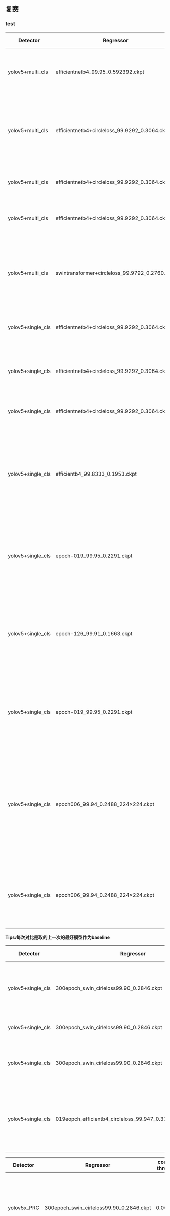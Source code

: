## 复赛

### test
| Detector          | Regressor                                      | conf thres | iou thres | score thre | input size | concat | feature dim | result   | notes                                                                                                                                       | analysis                                                                                                                                                                                  |
|-------------------|------------------------------------------------|------------|-----------|------------|------------|--------|-------------|----------|---------------------------------------------------------------------------------------------------------------------------------------------|-------------------------------------------------------------------------------------------------------------------------------------------------------------------------------------------|
| yolov5+multi_cls  | efficientnetb4_99.95_0.592392.ckpt             | 0.3        | 0.4       | 0.0        | 112        | True   | 256         | 0.810533 | 直接用初赛模型验证                                                                                                                          | 指标下降明显，可能是复赛数据集多了一些类导致度量效果差，也有可能是检测器效果也变差了                                                                                                      |
| yolov5+multi_cls  | efficientnetb4+circleloss_99.9292_0.3064.ckpt  | 0.3        | 0.4       | 0.3064     | 112        | True   | 256         | 0.829139(+1.86) | 考虑到可能是之前模型没有设置阈值, 由于之前训练模型的时候度量模型最佳阈值的选取有些问题，所以使用新模型＋最佳阈值测试                        | 新模型效果较好                                                                                                                                                                            |
| yolov5+multi_cls  | efficientnetb4+circleloss_99.9292_0.3064.ckpt  | 0.3        | 0.4       | 0.0        | 112        | True   | 256         | 0.829139(+0) | 考虑到可能最佳阈值去掉了一些预测正确的                                                                                                      | 说明模型预测score比较高，在0~0.3之间没有预测                                                                                                                                              |
| yolov5+multi_cls  | efficientnetb4+circleloss_99.9292_0.3064.ckpt  | 0.001      | 0.4       | 0.0        | 112        | True   | 256         | 0.836435(+0.73) | 考虑到对于新的数据，检测器有漏检, 将检测器阈值调低，提高召回率                                                                              | 指标上升，确实模型有漏检                                                                                                                                                                  |
| yolov5+multi_cls  | swintransformer+circleloss_99.9792_0.2760.ckpt | 0.001      | 0.4       | 0.2760        | 112        | True   | 256         | 0.754821(-8.16) | 尝试新的swin transformer模型                                                                                                                | 指标下降, 虽然swin transofmer在test上准确率较高，可能是transformer的建模能力对数据过拟合了，对于复赛数据集中潜在的未知数据识别能力差                                                                                                                                                                                  |
| yolov5+single_cls | efficientnetb4+circleloss_99.9292_0.3064.ckpt  | 0.001      | 0.4       | 0.0        | 112        | True   | 256         | 0.848588(+1.21) | 考虑到检测器漏检可能有一定程度是由于之前的模型为多类训练的                                                                                  | 指标上升，单类模型更好                                                                                                                                                                    |
| yolov5+single_cls | efficientnetb4+circleloss_99.9292_0.3064.ckpt  | 0.001      | 0.4       | 0.5        | 112        | True   | 256         | 0.842674(-0.59) | 验证是否度量不同商品的score值(相似度)很高，有误识别，所以提高score阈值为0.5                                                                 | 指标下降，说明这样反而去掉了一些正确的预测                                                                                                                                                |
| yolov5+single_cls | efficientnetb4+circleloss_99.9292_0.3064.ckpt  | 0.001      | 0.65      | 0.0        | 112        | True   | 256         | 0.848142(-0.04) | 为得到更多的预测框, 提高iou阈值，nms去掉更少的框                                                                                            | 指标下降，说明多的框反而是质量不好的                                                                                                                                                      |
| yolov5+single_cls | efficientb4_99.8333_0.1953.ckpt                | 0.001      | 0.4       | 0.0        | 112        | True   | 512         | 0.782949(-6.56) | 新模型，采用了更多的数据增强，特征维度增加到512, 去掉concat                                                                                 | 本意为去掉concat，inference时也错误的设置concat=True，但训练时错误的设置concat=True，所以影响了最佳模型的选取, 所以指标下降, 但是感觉应该每不会下降这么多                                                               |
| yolov5+single_cls | epoch-019_99.95_0.2291.ckpt                    | 0.001      | 0.4       | 0.0        | 112        | True   | 512         | 0.856337(+0.77) | 新模型，采用了更多的数据增强，特征维度增加到512, 去掉concat                                                                                 | 本意为去掉concat，inference时也错误的设置concat=True，训练时设置concat=False正确，所以最佳模型选取ok, 指标上升                                                                            |
| yolov5+single_cls | epoch-126_99.91_0.1663.ckpt                    | 0.001      | 0.4       | 0.0        | 112        | True   | 512         | 0.845064(-1.12) | 该模型为与上一条作对比，因为从测试精度来看，新模型收敛较快，之前的模型都在几十轮甚至100轮以上达到最佳精度, 验证新模型的test精度是否有代表性 | 本意为去掉concat，inference时也错误的设置concat=True，训练时设置concat=False正确，指标下降, 说明test精度还是有代表性                                                                      |
| yolov5+single_cls | epoch-019_99.95_0.2291.ckpt                    | 0.001      | 0.4       | 0.0        | 112        | False  | 512         | 0.854652(-0.168) | 由于上面inference时错误把concat=True，这里为验证112的新模型                                                                                 | 指标下降, 比concat=True时指标差一些，说明在正确选取模型之后(训练时concat=False)，inference时concat=True可能会提高精度                                     |
| yolov5+single_cls | epoch006_99.94_0.2488_224×224.ckpt             | 0.001      | 0.4       | 0.0        | 112        | True   | 512         | 0.733208(-12.3) | input-size设置为224, 训练时concat=False, 验证提高input-size的影响                                                                           | 本意为去掉concat，inference时也错误的设置concat=True，训练时设置concat=False正确，加上上面验证test精度有一定代表性，所以最佳模型选取ok, 指标下降，是由于inference时错误的把input-size=112 |
| yolov5+single_cls | epoch006_99.94_0.2488_224×224.ckpt             | 0.001      | 0.4       | 0.0        | 224        | False  | 512         | 0.873728(+1.74) | input-size设置为224, 训练时concat=False, 验证提高input-size的影响                                                                           | inference时concat=True，input-size=224, 指标上升明显，比input-size=112+concat推理高1.74，说明增大输入分辨率有一定效果                                                                                                        |

**Tips:每次对比是取的上一次的最好模型作为baseline**


| Detector          | Regressor                                                  | conf thres | iou thres | score thre | input size | concat | feature dim | result           | notes                                                                                 | analysis                                                    |
|-------------------|------------------------------------------------------------|------------|-----------|------------|------------|--------|-------------|------------------|---------------------------------------------------------------------------------------|-------------------------------------------------------------|
| yolov5+single_cls | 300epoch_swin_cirleloss99.90_0.2846.ckpt                   | 0.001      | 0.4       | 0.0        | 224        | True   | 512         | 0.893133(+1.94)  | 训练swin+224, 调整训练策略，降低学习率，使用余弦退火                                  | 训练时和inference时concat都为True, swin模型确实效果更好一些 |
| yolov5+single_cls | 300epoch_swin_cirleloss99.90_0.2846.ckpt                   | 0.001      | 0.4       | 0.2846     | 224        | True   | 512         | 0.893133(+0)     | 验证阈值                                                                              | 结果还是和之前一样，不变                                    |
| yolov5+single_cls | 300epoch_swin_cirleloss99.90_0.2846.ckpt                   | 0.001      | 0.4       | 0.0        | 224        | False  | 512         | 0.891848(-0.128) | 验证concat对swin的影响                                                                | 结果和之前eff+224一样，concat有提升                         |
| yolov5+single_cls | 019eopch_efficientb4_circleloss_99.947_0.3195_384×384.ckpt | 0.001      | 0.4       | 0.0        | 224        | True   | 512         | 0.866985(-2.61)  | input-size=384，efficientnet-b4 + concat效果并不好, 训练时和inference时concat都为True | 可能是concat对eff不友好(之前结果也表示)，或者是384效果不好  |



| Detector    | Regressor                                | conf thres | iou thres | score thre | input size | concat | feature dim | result            | notes                               | analysis                                                                                                        |
|-------------|------------------------------------------|------------|-----------|------------|------------|--------|-------------|-------------------|-------------------------------------|-----------------------------------------------------------------------------------------------------------------|
| yolov5x_PRC | 300epoch_swin_cirleloss99.90_0.2846.ckpt | 0.001      | 0.4       | 0.0        | 224        | True   | 512         | 0.893283(+0.143)  | 随机选取3000RPC的数据加入训练检测器 | 指标有一点上升，表示有正向作用，感觉提升不大，可能检测器已经差不多瓶颈了                                        |
| yolov5x_PRC | swin_large_028epoch_99.97_0.3506.ckpt    | 0.001      | 0.4       | 0.0        | 224        | True   | 512         | 0.916003(+2.272)  | 训练swin-large, 224, concat=True    | 指标明显提升，较大的模型确实有比较好的效果，也表明精度很大可能差在度量器上                                      |
| yolov5x_PRC | swin_large_028epoch_99.97_0.3506.ckpt    | 0.001      | 0.4       | 0.3506     | 224        | True   | 512         | 0.916003(+0.0)    | 对比阈值                            | 还是和之前的实验一样，得分不变                                                                                  |
| yolov5x_PRC | swin_large_028epoch_99.97_0.3506.ckpt    | 0.001      | 0.4       | 0.4506     | 224        | True   | 512         | 0.915952(-0.0051) | 对比阈值                            | 得分少量减少，说明测试集大概率没有其他类别，因为0和0.35的指标一样，而再提高阈值少量降低，说明提高阈值导致漏检了 |  |


| Detector    | Regressor                             | conf thres | iou thres | score thre | input size | concat | feature dim | result   | notes                                                  | analysis                    |
|-------------|---------------------------------------|------------|-----------|------------|------------|--------|-------------|----------|--------------------------------------------------------|-----------------------------|
| yolov5x_PRC | swin_large_028epoch_99.97_0.3506.ckpt | 0.1        | 0.4       | 0.0        | 224        | True   | 512         | 0.915654 | 对比检测器阈值                                         | 结果显示阈值设置为0.001最佳 |
| yolov5x_PRC | swin_large_epoch93_99.9733.ckpt       | 0.001      | 0.4       | 0.0        | 224        | True   | 512         | 0.914813 | 对比在测试集上精度更高的模型                           | 指标略微下降                |
| yolov5x_PRC | swin_small_cgd_epoch118_99.92.ckpt    | 0.001      | 0.4       | 0.0        | 224        | True   | 512         | 0.894241 | 更换了训练策略，学习率的small模型，对比之前的small模型, 本意为使用cgd，但是未开启 | 指标略微上升                |


| Detector    | Regressor                              | conf thres | iou thres | score thre | input size | concat | feature dim | result   | notes                                                                      | analysis                                                                            |
|-------------|----------------------------------------|------------|-----------|------------|------------|--------|-------------|----------|----------------------------------------------------------------------------|-------------------------------------------------------------------------------------|
| yolov5x_PRC | swin_large_cdg_epoch034_99.9967.ckpt   | 0.001      | 0.4       | 0.0        | 224        | True   | 512         | 0.915495 | swin large+cgd                                                             | 指标下降                                                                            |
| yolov5x_PRC | swin_small_cgd_epoch040._9.9633.ckpt   | 0.001      | 0.4       | 0.0        | 224        | True   | 512         | 0.89661  | swin small+cgd                                                             | 比不加cgd的small模型指标有上升                                                      |
| yolov5x_PRC | siwn_large_cgd_epoch049_99.99.ckpt     | 0.001      | 0.4       | 0.0        | 224        | True   | 512         | 0.916085 | swin large+cgd更换一个epoch的模型                                          | 指标微微提升                                                                        |
| yolov5x_PRC | swin_large_384_cgd_epoch038_99.92.ckpt | 0.001      | 0.4       | 0.0        | 384        | False  | 512         | 0.818517 | swin large+cgd + 384, 由于384会超时，所以去掉concat再增加batchsize才出结果 | 指标明显下降，可以放弃384了，之前eff+384也有精度下降                                |
| yolov5x_PRC | siwn_large_cgd_epoch049_99.99.ckpt     | 0.001      | 0.4       | 0.0        | 224        | True   | 512         | 0.915879 | 对图片进行上下翻转，左右翻转，上下左右翻转再拼接为2048维度的预测           | 指标微微下降，说明一味的 进行翻转再concat也不一定会提高指标，之后可以试一下使用均值 |



| Detector    | Regressor                          | conf thres | iou thres | score thre | input size | concat | feature dim | result   | notes                                                                                | analysis     |
|-------------|------------------------------------|------------|-----------|------------|------------|--------|-------------|----------|--------------------------------------------------------------------------------------|--------------|
| yolov5x_PRC | siwn_large_cgd_epoch049_99.99.ckpt | 0.001      | 0.4+wbf   | 0.0        | 224        | True   | 512         | 0.911388 | 尝试在检测器中使用WBF                                                                | 指标下降     |
| yolov5x_PRC | siwn_large_cgd_epoch049_99.99.ckpt | 0.001      | 0.4       | 0.0        | 224        | mean   | 512         | 0.915829 | 特征融合方式不使用concat而是求均值                                                   | 指标微微下降 |
| yolov5x_PRC | siwn_large_cgd_epoch049_99.99.ckpt | 0.001      | 0.5       | 0.0        | 224        | True   | 512         | 0.916196 | 尝试不同的iou阈值                                                                    | 指标微微上升 |
| yolov5x_PRC | siwn_large_cgd_epoch049_99.99.ckpt | 0.001      | 0.5+0.85  | 0.0        | 224        | True   | 512         | 0.915685 | 发现预测框中有重复的nms为去掉的框，所以添加了一个阈值为0.85的nms(交集/较小的box面积) | 指标微微下降 |
| yolov5x_PRC | siwn_large_cgd_epoch049_99.99.ckpt | 0.01       | 0.5       | 0.0        | 224        | True   | 512         | 0.916008 | 尝试不同的conf阈值                                                                   | 指标微微下降 |
**notes** :目前最好的配置是0.001+0.5+0.0+concat;


| Detector    | Regressor                          | conf thres | iou thres | score thre | input size | concat | feature dim | result   | notes                                        | analysis                                        |
|-------------|------------------------------------|------------|-----------|------------|------------|--------|-------------|----------|----------------------------------------------|-------------------------------------------------|
| yolov5x_PRC | swin_large_cdg_epoch055_91.55.ckpt | 0.001      | 0.4       | 0.0        | 224        | True   | 512         | 0.909909 | 清理数据集，将一些重复的或者是类似的数据删除 | 指标下降,  可能是由于删除了数据集，所以指标下降 |
| yolov5x_PRC | 078.ckpt                           | 0.001      | 0.4       | 0.0        | 224        | True   | 512         | 0.907079 | epoch78的模型，对比上一条                    | 指标下降,  指标下降                             |



| Detector    | Regressor                                | conf thres | iou thres | score thre | input size | concat | feature dim | result   | notes                                                                          | analysis                                                                                       |
|-------------|------------------------------------------|------------|-----------|------------|------------|--------|-------------|----------|--------------------------------------------------------------------------------|------------------------------------------------------------------------------------------------|
| yolov5x_PRC | swin_large_cgd_epoch040_311.ckpt         | 0.001      | 0.4       | 0.0        | 224        | True   | 512         | 0.901047 | 清理数据集，将类似的数据融合而不是删除，且清洗一些噪声数据，再加入了5w旷世数据 | 指标下降                                                                                       |
| yolov5x_PRC | swin_large_cdg_epoch053_0.98745_311.ckpt | 0.001      | 0.4       | 0.0        | 224        | True   | 512         | 0.90879  | 对比上一条，epoch为53                                                          | 指标相比于上一条上升                                                                           |
| yolov5x_PRC | swin_large_cgd_epoch061_0.98625_311.ckpt | 0.001      | 0.4       | 0.0        | 224        | True   | 512         | 0.910707 | 对比上一条，epoch为61                                                          | 指标相比于上一条上升，在测试集上上一条更高，但是损失这一条更低，推测可能通过loss选取模型更靠谱 |
| yolov5x_PRC | 085_311.ckpt                             | 0.001      | 0.4       | 0.0        | 224        | True   | 512         | 0.914581 | 对比上一条，epoch为85                                                          | 指标相比于上一条上升，在测试集上上一条更高，但是损失这一条更低，推测可能通过loss选取模型更靠谱 |
| yolov5x_PRC | 087_311.ckpt                             | 0.001      | 0.4       | 0.0        | 224        | True   | 512         | 0.914483 | 对比上一条，epoch为87                                                          | 指标相比于上一条下降                                                                           |
| yolov5x_PRC | swin_large_cdg_epoch122_98.92_311.ckpt   | 0.001      | 0.4       | 0.0        | 224        | True   | 512         | 0.915024 | 对比上一条，epoch为122                                                         | 指标相比于上一条上升，在测试集上上一条更高，但是损失这一条更低，推测可能通过loss选取模型更靠谱 |
| yolov5x_PRC | swin_large_epoch133_98.75_311.ckpt       | 0.001      | 0.4       | 0.0        | 224        | True   | 512         | 0.915465 | 对比上一条，epoch为133                                                         | 指标相比于上一条上升，在测试集上上一条更高，但是损失这一条更低，推测可能通过loss选取模型更靠谱 |
| yolov5x_PRC | 150_311.ckpt                             | 0.001      | 0.4       | 0.0        | 224        | True   | 512         | 0.915279 | 对比上一条，epoch为150                                                         | 指标相比于上一条下降                                                                           |

| Detector    | Regressor                                  | conf thres | iou thres | score thre | input size | concat | feature dim | result   | notes                                                 | analysis                                   |
|-------------|--------------------------------------------|------------|-----------|------------|------------|--------|-------------|----------|-------------------------------------------------------|--------------------------------------------|
| yolov5x_PRC | 069_111_1024.ckpt                          | 0.001      | 0.4       | 0.0        | 224        | True   | 1024        | 0.915097 | 尝试增加feature维度，与之前模型不同，这个模型收敛很慢 | 指标下降，等再训练一段时间收敛了在测试一下 |
| yolov5x_PRC | swin_large_cdg_epoch115_0.999133_1024.ckpt | 0.001      | 0.4       | 0.0        | 224        | True   | 1024        | 0.917992 | 对比上一条，epoch=115                                 | 指标上升                                   |
| yolov5x_PRC | swin_large_cgd_epoch126_0.9993_1024.ckpt   | 0.001      | 0.4       | 0.0        | 224        | True   | 1024        | 0.918009 | 对比上一条，epoch=126                                 | 指标上升                                   |
| yolov5x_PRC | swin_large_cgd_epoch150_0.999_1024.ckpt    | 0.001      | 0.4       | 0.0        | 224        | True   | 1024        | 0.917554 | 对比上一条，epoch=150                                 | 指标下降                                   |


| Detector    | Regressor                                    | conf thres | iou thres | score thre | input size | concat | feature dim | result   | notes                                                                   | analysis |
|-------------|----------------------------------------------|------------|-----------|------------|------------|--------|-------------|----------|-------------------------------------------------------------------------|----------|
| yolov5x_PRC | swinlarge_arcfade_epoch126_0.9966_1024.ckpt | 0.001      | 0.4       | 0.0        | 224        | True   | 1024        | 0.919355 | 尝试arcface训练1024模型，旨在使用不同的模型进行模型融合，效果可能会更好 | 指标上升 |


| Detector    | Regressor                                      | conf thres | iou thres | score thre | input size | concat | feature dim | result   | notes                                                               | analysis                                               |
|-------------|------------------------------------------------|------------|-----------|------------|------------|--------|-------------|----------|---------------------------------------------------------------------|--------------------------------------------------------|
| yolov5x_PRC | swinsmall_circleloss_epoch203_0.9961_1024.ckpt | 0.001      | 0.4       | 0.0        | 224        | True   | 1024        | 0.884332 | 训练1024的small模型，旨在使用不同的模型进行模型融合，效果可能会更好 | 指标下降，不如1024的，可能增加维度对于较小模型效果一般 |


| Detector    | Regressor                                            | conf thres | iou thres | score thre | input size | concat | feature dim | result   | notes                                                                                                                 | analysis |
|-------------|------------------------------------------------------|------------|-----------|------------|------------|--------|-------------|----------|-----------------------------------------------------------------------------------------------------------------------|----------|
| yolov5x_PRC | swin_large_arcfae_1024_epoch_data_all_merge150.ckpt  | 0.001      | 0.4       | 0.0        | 224        | True   | 1024        | 0.911158 | 之前没有使用test的商品库训练，仅仅拿来测试精度，这次添加作为训练，不进行测试，merge表示相似的商品进行类别融合         | 指标下降 |
| yolov5x_PRC | swin_large_arcface_1024_data_all_split_epoch150.ckpt | 0.001      | 0.4       | 0.0        | 224        | True   | 1024        | 0.916322 | 之前没有使用test的商品库训练，仅仅拿来测试精度，这次添加作为训练，不进行测试，split表示相似的商品不融合，保持两个类别 | 指标下降 |



## 模型融合
| Detector    | Regressor                                                                                                                  | conf thres | iou thres | score thre | input size | concat | feature dim   | result   | notes                                                                                                                                                         | analysis                                       |
|-------------|----------------------------------------------------------------------------------------------------------------------------|------------|-----------|------------|------------|--------|---------------|----------|---------------------------------------------------------------------------------------------------------------------------------------------------------------|------------------------------------------------|
| yolov5x_PRC | siwn_large_cgd_epoch049_99.99.ckpt+swin_large_028epoch_99.97_0.3506.ckpt                                                   | 0.001      | 0.4       | 0.0        | 224        | True   | 512           | 0.916344 | 尝试模型融合，目前精度最好的两个模型的预测features取均值                                                                                                      | 指标稍稍上升                                   |
| yolov5x_PRC | siwn_large_cgd_epoch049_99.99.ckpt+swin_large_028epoch_99.97_0.3506.ckpt                                                   | 0.001      | 0.4       | 0.0        | 224        | True   | 512           | 0.916676 | 尝试模型融合，目前精度最好的两个模型的预测中取相似度更高的一个作为预测                                                                                        | 指标稍稍上升                                   |
| yolov5x_PRC | siwn_large_cgd_epoch049_99.99.ckpt+swin_large_028epoch_99.97_0.3506.ckpt+swin_small_cgd_epoch040._9.9633.ckpt              | 0.001      | 0.4       | 0.0        | 224        | True   | 512           | 0.919159 | 尝试模型融合，目前精度最好的两个large模型和一个small模型, 进行投票，如果票数一样则选取相似度最高的，否则选择票数最多的                                        | 指标稍稍上升，目前最高                         |
| yolov5x_PRC | siwn_large_cgd_epoch049_99.99.ckpt+swin_large_028epoch_99.97_0.3506.ckpt+swin_small_cgd_epoch040._9.9633.ckpt              | 0.001      | 0.4       | 0.0        | 224        | True   | 512           | 0.918895 | 尝试模型融合，目前精度最好的两个large模型和一个small模型, 进行投票，如果票数一样则选取精度最高模型的预测，否则选择票数最多的                                  | 该策略比上一条策略低一些                       |
| yolov5x_PRC | siwn_large_cgd_epoch049_99.99.ckpt+epoch006_99.94_0.2488_224×224.ckpt+swin_small_cgd_epoch040._9.9633.ckpt                 | 0.001      | 0.4       | 0.0        | 224        | True   | 512           | 0.915433 | 尝试模型融合，目前精度最好的一个large模型和一个small模型,eff模型 进行投票，如果票数一样则选取相似度最高的，否则选择票数最多的                                 | 该策略比之前的策略低,应该是eff效果模型效果较差 |
| yolov5x_PRC | siwn_large_cgd_epoch049_99.99.ckpt+swin_large_epoch133_98.75_311.ckpt+swin_small_cgd_epoch040._9.9633.ckpt                 | 0.001      | 0.4       | 0.0        | 224        | True   | 512           | 0.917459 | 尝试模型融合，目前精度最好的一个large模型和一个small模型,和增加了旷世数据集训练的large模型进行投票，如果票数一样则选取相似度最高的，否则选择票数最多的        | 该策略比之前的策略低,应该是eff效果模型效果较差 |
| yolov5x_PRC | siwn_large_cgd_epoch049_99.99.ckpt+swin_large_cgd_epoch126_0.9993_1024.ckpt+swin_small_cgd_epoch040._9.9633.ckpt           | 0.001      | 0.4       | 0.0        | 224        | True   | 512+1024+512  | 0.918824 | 尝试模型融合，目前精度最好的两个large模型和一个small模型（之前的large换成了新的1024+large+cgd）, 进行投票，如果票数一样则选取相似度最高的，否则选择票数最多的 | 指标稍稍下降                                   |
| yolov5x_PRC | swinlarge_arcfade_epoch126_0.9966_1024.ckpt+swin_large_cgd_epoch126_0.9993_1024.ckpt+swin_small_cgd_epoch040._9.9633.ckpt  | 0.001      | 0.4       | 0.0        | 224        | True   | 1024+1024+512 | 0.919512 | 尝试模型融合，目前精度最好的两个large模型(arcface+1024+large，circle+1024+large)和一个small模型, 进行投票，如果票数一样则选取相似度最高的，否则选择票数最多的 | 指标稍稍上升                                   |
| yolov5x_PRC | swin_large_epoch140_0.9975_arcface_1024.ckpt+swin_large_cgd_epoch126_0.9993_1024.ckpt+swin_small_cgd_epoch040._9.9633.ckpt | 0.001      | 0.4       | 0.0        | 224        | True   | 1024+1024+512 | 0.918978 | 同上，只不过把arcface的模型换成了epoch=126的                                                                                                                  | 指标稍稍上升                                   |


| Detector    | Regressor                                   | conf thres | iou thres | score thre | input size | concat | feature dim | result   | notes                                                                                                                                                                                                                                | analysis                                                                                                                                                                     |
|-------------|---------------------------------------------|------------|-----------|------------|------------|--------|-------------|----------|--------------------------------------------------------------------------------------------------------------------------------------------------------------------------------------------------------------------------------------|------------------------------------------------------------------------------------------------------------------------------------------------------------------------------|
| yolov5x_PRC | swinlarge_arcfade_epoch126_0.9966_1024.ckpt | 0.001      | 0.4       | 0.0        | 224        | True   | 1024        | 0.919429 | 之前在计算database和对比的时候都是使用左右翻转图片在拼接features，可能这样不是最优，所以该策略：在生成database时不进行翻转，保持原来的维度，在测试的时候，对于测试图片进行上下左右翻转，得到的结果分别与database对比，取相似度最高的 | 指标相比原来使用concat稍稍上升，是单模型最好的精度，但是比融合模型最好结果差一点点，但是由于对测试图片要进行上下左右翻转，推理图片更多，所以时间较长，也不容易和其他模型融合 |


| Detector        | Regressor                                                                                                     | conf thres | iou thres | score thre | input size | concat | feature dim | result   | notes                                                                                                                  | analysis                                               |
|-----------------|---------------------------------------------------------------------------------------------------------------|------------|-----------|------------|------------|--------|-------------|----------|------------------------------------------------------------------------------------------------------------------------|--------------------------------------------------------|
| yolov5x_PRC     | siwn_large_cgd_epoch049_99.99.ckpt+swin_large_028epoch_99.97_0.3506.ckpt+swin_small_cgd_epoch040._9.9633.ckpt | 0.001      | 0.4       | 0.0        | 224        | True   | 512         | 0.919159 | 尝试模型融合，目前精度最好的两个large模型和一个small模型, 进行投票，如果票数一样则选取相似度最高的，否则选择票数最多的 | 指标稍稍上升，目前最高                                 |
| yolov5x_PRC_all | siwn_large_cgd_epoch049_99.99.ckpt+swin_large_028epoch_99.97_0.3506.ckpt+swin_small_cgd_epoch040._9.9633.ckpt | 0.001      | 0.4       | 0.0        | 224        | True   | 512         | 0.917878 | 模型投票策略同上，更新检测器，将旷世所有测试验证集都拿来训练检测器，之前是选取了3000张                                 | 指标下降，证明对于辅助作用的数据，还是占小部分效果更好 |



## 初赛
yolov5s+model1, detect_conf=0.3, iou=0.4, regress_score=0.43: 0.58514;

yolov5s+model1, detect_conf=0.3, iou=0.4, regress_score=0: 0.588509;

yolov5s+model1, detect_conf=0.1, iou=0.6, regress_score=0:0.588442 ;


yolov5s+model2, detect_conf=0.3, iou=0.4, regress_score=0.62: 0.879246

yolov5s+model2, detect_conf=0.3, iou=0.4, regress_score=0: 0.881367

yolov5l+model2, detect_conf=0.3, iou=0.4, regress_score=0:0.889525 

yolov5x+model2, detect_conf=0.3, iou=0.4, regress_score=0:0.896242

yolov5x+model2, detect_conf=0.001, iou=0.6, regress_score=0:0.896091


通过可视化预测发现，由于yolov5是按照多类别训练的，所以会有nms没去掉的重合度很高的框，所以这里将nms设置为agnosic；

yolov5x+model2, detect_conf=0.3, iou=0.4,agnosic, regress_score=0:0.898882

yolov5x+model2, detect_conf=0.3, iou=0.6,agnosic, regress_score=0:0.898572

yolov5x+resnet50, detect_conf=0.3, iou=0.4,agnosic, regress_score=0:0.907966

a_prediction_regressthres_conf_iou

a_prediction_0_0.3_0.4_x_agnostic_resnet152d.json: 0.906644

a_prediction_0.44672_0.3_0.4_x_agnostic_resnet152d.json: 0.906116

a_prediction_0_0.3_0.4_x_agnostic_efficientnet3.json:0.930652

a_prediction_0.592392_0.3_0.4_x_agnostic_efficientnet3.json: 0.927049

a_prediction_0_0.3_0.4_x_agnostic_efficientnet2.json: 0.92878

a_prediction_0.475603_0.3_0.4_x_agnostic_efficientnet2.json：0.927674


**复审**：0.931225


